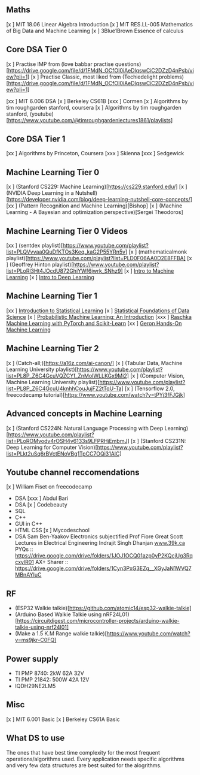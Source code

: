 ## Maths
[x ] MIT 18.06 Linear Algebra Introduction
[x ] MIT RES.LL-005 Mathematics of Big Data and Machine Learning
[x ] 3Blue1Brown Essence of calculus  




## Core DSA Tier 0
[x ] Practise IMP from (love babbar practise questions)[https://drive.google.com/file/d/1FMdN_OCfOI0iAeDlqswCiC2DZzD4nPsb/view?pli=1]
[x ] Practise Classic, most liked from (Techiedelight problems)[https://drive.google.com/file/d/1FMdN_OCfOI0iAeDlqswCiC2DZzD4nPsb/view?pli=1]

[xx ] MIT 6.006 DSA
[x ] Berkeley CS61B
[xxx ] Cormen
[x ] Algorithms by tim roughgarden stanford, coursera
[x ] Algorithms by tim roughgarden stanford, (youtube)[https://www.youtube.com/@timroughgardenlectures1861/playlists]


## Core DSA Tier 1
[xx ] Algorithms by Princeton, Coursera
[xxx ] Skienna
[xxx ] Sedgewick




## Machine Learning Tier 0
[x ] (Stanford CS229: Machine Learning)[https://cs229.stanford.edu/]
[x ] (NVIDIA Deep Learning in a Nutshell)[https://developer.nvidia.com/blog/deep-learning-nutshell-core-concepts/]
[xx ] (Pattern Recognition and Machine Learning)[Bishop]
[x ] (Machine Learning - A Bayesian and optimization perspective)[Sergei Theodoros]


## Machine Learning Tier 0 Videos
[xx ] (sentdex playlist)[https://www.youtube.com/playlist?list=PLQVvvaa0QuDfKTOs3Keq_kaG2P55YRn5v]
[x ] (mathematicalmonk playlist)[https://www.youtube.com/playlist?list=PLD0F06AA0D2E8FFBA]
[x ] (Geoffrey Hinton playlist)[https://www.youtube.com/playlist?list=PLoRl3Ht4JOcdU872GhiYWf6jwrk_SNhz9]
[x ] [Intro to Machine Learning](https://www.youtube.com/playlist?list=PLTKMiZHVd_2KyGirGEvKlniaWeLOHhUF3)
[x ] [Intro to Deep Learning](https://www.youtube.com/playlist?list=PLTKMiZHVd_2KyGirGEvKlniaWeLOHhUF3)




## Machine Learning Tier 1
[xx ] [Introduction to Statistical Learning](https://www.statlearning.com/)
[x ] [Statistical Foundations of Data Science](https://dokumen.pub/statistical-foundations-of-data-science-1nbsped-1466510846-9781466510845-1466510854-9781466510852-0429527616-9780429527616-0367512629-9780367512620-0429542313-9780429542312-0429096283-9780429096280.html)
[x ] [Probabilistic Machine Learning: An Introduction](https://probml.github.io/pml-book/book1.html)
[xxx ] [Raschka Machine Learning with PyTorch and Scikit-Learn](https://sebastianraschka.com/blog/2022/ml-pytorch-book.html)
[xx ] [Geron Hands-On Machine Learning](https://www.oreilly.com/library/view/hands-on-machine-learning/9781492032632/)



## Machine Learning Tier 2
[x ] (Catch-all;)[https://a16z.com/ai-canon/]
[x ] (Tabular Data, Machine Learning University playlist)[https://www.youtube.com/playlist?list=PL8P_Z6C4GcuVQZCYf_ZnMoIWLLKGx9Mi2]
[x ] (Computer Vision, Machine Learning University playlist)[https://www.youtube.com/playlist?list=PL8P_Z6C4GcuU4knhhCouJujFZ2tTqU-Ta]
[x ] (Tensorflow 2.0, freecodecamp tutorial)[https://www.youtube.com/watch?v=tPYj3fFJGjk]


## Advanced concepts in Machine Learning
[x ] (Stanford CS224N: Natural Language Processing with Deep Learning)[https://www.youtube.com/playlist?list=PLoROMvodv4rOSH4v6133s9LFPRHjEmbmJ]
[x ] (Stanford CS231N: Deep Learning for Computer Vision)[https://www.youtube.com/playlist?list=PLkt2uSq6rBVctENoVBg1TpCC7OQi31AlC]






## Youtube channel reccomendations
[x ] William Fiset on freecodecamp
- DSA
[xxx ] Abdul Bari
- DSA
[x ] Codebeauty
- SQL
- C++
- GUI in C++
- HTML CSS
[x ] Mycodeschool
- DSA
Sam Ben-Yaakov
Electronics subjectified
Prof Fiore
Great Scott
Lectures in Electrical Engineering
Indrajit Singh Dhanjan
www.39k.ca
PYQs :: https://drive.google.com/drive/folders/1JOJ1OCQ01azp0yP2KQcjUg3RqcxylR01
AX+ Sharer :: https://drive.google.com/drive/folders/1Cyn3PxG3EZq__XGyJaN1WVQ7MBnAYIuC


## RF
- (ESP32 Walkie talkie)[https://github.com/atomic14/esp32-walkie-talkie]
- (Arduino Based Walkie Talkie using nRF24L01)[https://circuitdigest.com/microcontroller-projects/arduino-walkie-talkie-using-nrf24l01]
- (Make a 1.5 K.M Range walkie talkie)[https://www.youtube.com/watch?v=ms9jkr-C0FQ]


## Power supply
- TI PMP 8740: 2kW 62A 32V
- TI PMP 21842: 500W 42A 12V
- IQDH29NE2LM5


## Misc
[x ]  MIT 6.001 Basic
[x ]  Berkeley CS61A Basic




## What DS to use
The ones that have best time complexity for the most frequent operations/algorithms used. Every application needs specific algorithms and very few data structures are best suited for the alogrithms.
